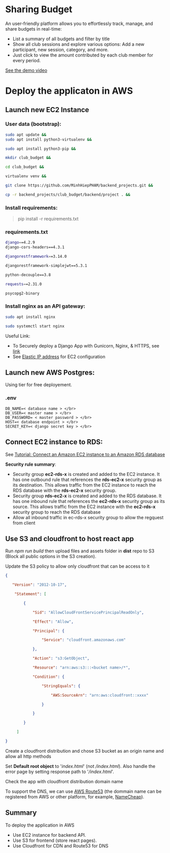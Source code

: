 # Sharing Budget

An user-friendly platform allows you to effortlessly track, manage, and share budgets in real-time:
- List a summary of all budgets and filter by title
- Show all club sessions and explore various options: Add a new participant, new session, category, and more.
- Just click to view the amount contributed by each club member for every period.

[See the demo video](https://www.youtube.com/watch?v=4wPtLNOpups)

# Deploy the applicaton in AWS

## Launch new EC2 Instance

### User data (bootstrap):

```bash
sudo apt update &&
sudo apt install python3-virtualenv &&

sudo apt install python3-pip &&

mkdir club_budget &&

cd club_budget &&

virtualenv venv &&

git clone https://github.com/MinhHiepPHAM/backend_projects.git &&

cp -r backend_projects/club_budget/backend/project . &&
```

### Install requirements:
>pip install -r requirements.txt

### requirements.txt
```bash
django==4.2.9
django-cors-headers==4.3.1

djangorestframework==3.14.0

djangorestframework-simplejwt==5.3.1

python-decouple==3.8

requests==2.31.0

psycopg2-binary
```
### Install nginx as an API gateway:
```bash
sudo apt install nginx

sudo systemctl start nginx
```
Useful Link:
- To Securely deploy a Django App with Gunicorn, Nginx, & HTTPS, see [link](https://realpython.com/django-nginx-gunicorn/)
- See [Elastic IP address](https://docs.aws.amazon.com/AWSEC2/latest/UserGuide/elastic-ip-addresses-eip.html) for EC2 configuration

## Launch new AWS Postgres:

Using tier for free deployement.

### .env
```env
DB_NAME=< database name > </br>
DB_USER=< master name > </br>
DB_PASSWORD= < master password > </br>
HOST=< database endpoint > </br>
SECRET_KEY=< django secret key > </br>
```
## Connect EC2 instance to RDS:
See [Tutorial: Connect an Amazon EC2 instance to an Amazon RDS database](https://docs.aws.amazon.com/AWSEC2/latest/UserGuide/tutorial-connect-ec2-instance-to-rds-database.html) </br>

**Security rule summary**:
- Security group **ec2-rds-x** is created and added to the EC2 instance. It has one outbound rule that references the **rds-ec2-x** security group as its destination. This allows traffic from the EC2 instance to reach the RDS database with the **rds-ec2-x** security group.
- Security group **rds-ec2-x** is created and added to the RDS database. It has one inbound rule that references the **ec2-rds-x** security group as its source. This allows traffic from the EC2 instance with the **ec2-rds-x** security group to reach the RDS database
- Allow all inbound traffic in ec-rds-x security group to allow the regquest from client

## Use S3 and cloudfront to host react app
Run *npm run build* then upload files and assets folder in **dist** repo to S3 (Block all public options in the S3 creation).

Update the S3 policy to allow only cloudfront that can be access to it
```json
{

   "Version": "2012-10-17",

    "Statement": [ 

        {

            "Sid": "AllowCloudFrontServicePrincipalReadOnly",

            "Effect": "Allow",

            "Principal": {

                "Service": "cloudfront.amazonaws.com"

            },

            "Action": "s3:GetObject",

            "Resource": "arn:aws:s3:::<bucket name>/*",

            "Condition": {

                "StringEquals": {

                    "AWS:SourceArn": "arn:aws:cloudfront::xxxx"

                }

            }

        }

     ]

}
```


Create a cloudfront distribution and chose S3 bucket as an origin name and allow all http methods

Set **Default root object** to '*index.html*' (not */index.html*). Also handle the error page by setting response path to '*/index.html*'.

Check the app with cloudfront distribution domain name

To support the DNS, we can use [AWS Route53](https://aws.amazon.com/route53/) (the dommain name can be registered from AWS or other platform, for example, [NameCheap](namecheap.com)).

## Summary

To deploy the application in AWS
- Use EC2 instance for backend API.
- Use S3 for frontend (store react pages).
- Use Cloudfront for CDN and Route53 for DNS

